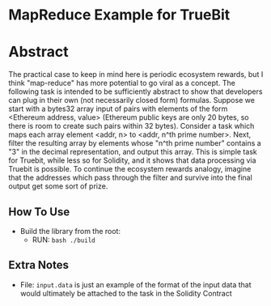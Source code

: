# MapReduce Example for TrueBit

# Abstract

The practical case to keep in mind here is periodic ecosystem rewards, but I think "map-reduce" has more potential to go viral as a concept.  The following task is intended to be sufficiently abstract to show that developers can plug in their own (not necessarily closed form) formulas.  Suppose we start with a bytes32 array input of pairs with elements of the form <Ethereum address, value> (Ethereum public keys are only 20 bytes, so there is room to create such pairs within 32 bytes).   Consider a task which maps each array element <addr, n> to <addr, n^th prime number>.  Next, filter the resulting array by elements whose "n^th prime number" contains a "3" in the decimal representation, and output this array.  This is simple task for Truebit, while less so for Solidity, and it shows that data processing via Truebit is possible.  To continue the ecosystem rewards analogy, imagine that the addresses which pass through the filter and survive into the final output get some sort of prize.

## How To Use

* Build the library from the root:
    * RUN: `bash ./build`

## Extra Notes

* File: `input.data` is just an example of the format of the input data that would ultimately be attached to the task in the Solidity Contract
